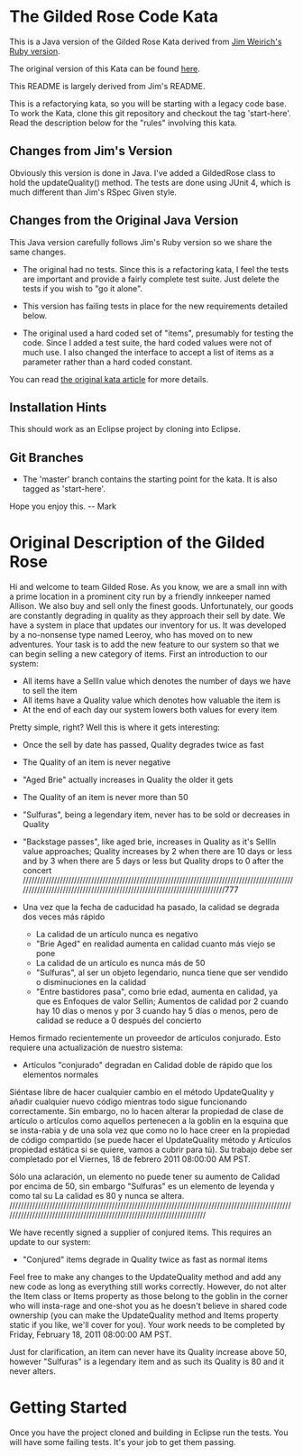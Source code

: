 # The Gilded Rose Code Kata

This is a Java version of the Gilded Rose Kata derived from 
[Jim Weirich's Ruby version](https://github.com/jimweirich/gilded_rose_kata).

The original version of this Kata can be found 
[here](http://iamnotmyself.com/2011/02/13/refactor-this-the-gilded-rose-kata/).

This README is largely derived from Jim's README.

This is a refactorying kata, so you will be starting with a legacy
code base.  To work the Kata, clone this git repository and checkout
the tag 'start-here'. Read the description below for the "rules"
involving this kata.

## Changes from Jim's Version

Obviously this version is done in Java. I've added a GildedRose class to hold the 
updateQuality() method. The tests are done using JUnit 4, which is much different than
Jim's RSpec Given style.

## Changes from the Original Java Version

This Java version carefully follows Jim's Ruby version so we share the same changes.

* The original had no tests.  Since this is a refactoring kata, I feel
  the tests are important and provide a fairly complete test suite.
  Just delete the tests if you wish to "go it alone".
  
* This version has failing tests in place for the new requirements detailed
  below.

* The original used a hard coded set of "items", presumably for
  testing the code.  Since I added a test suite, the hard coded values
  were not of much use.  I also changed the interface to accept a list of
  items as a parameter rather than a hard coded constant.

You can read
[the original kata article](http://iamnotmyself.com/2011/02/13/refactor-this-the-gilded-rose-kata/) for more details.

## Installation Hints

This should work as an Eclipse project by cloning into Eclipse.

## Git Branches

* The 'master' branch contains the starting point for the kata.  It is
  also tagged as 'start-here'.

Hope you enjoy this.     -- Mark


# Original Description of the Gilded Rose

Hi and welcome to team Gilded Rose. As you know, we are a small inn
with a prime location in a prominent city run by a friendly innkeeper
named Allison. We also buy and sell only the finest
goods. Unfortunately, our goods are constantly degrading in quality as
they approach their sell by date. We have a system in place that
updates our inventory for us. It was developed by a no-nonsense type
named Leeroy, who has moved on to new adventures. Your task is to add
the new feature to our system so that we can begin selling a new
category of items. First an introduction to our system:

- All items have a SellIn value which denotes the number of days we
  have to sell the item
- All items have a Quality value which denotes how valuable the item
  is
- At the end of each day our system lowers both values for every item

Pretty simple, right? Well this is where it gets interesting:

  - Once the sell by date has passed, Quality degrades twice as fast
  - The Quality of an item is never negative
  - "Aged Brie" actually increases in Quality the older it gets
  - The Quality of an item is never more than 50
  - "Sulfuras", being a legendary item, never has to be sold or
    decreases in Quality
  - "Backstage passes", like aged brie, increases in Quality as it's
    SellIn value approaches; Quality increases by 2 when there are 10
    days or less and by 3 when there are 5 days or less but Quality
    drops to 0 after the concert
//////////////////////////////////////////////////////////////////////////////////////////////////////////////////////////////////////////////////////////////////////777

- Una vez que la fecha de caducidad ha pasado, la calidad se degrada dos veces más rápido
   - La calidad de un artículo nunca es negativo
   - "Brie Aged" en realidad aumenta en calidad cuanto más viejo se pone
   - La calidad de un artículo es nunca más de 50
   - "Sulfuras", al ser un objeto legendario, nunca tiene que ser vendido o
     disminuciones en la calidad
   - "Entre bastidores pasa", como brie edad, aumenta en calidad, ya que es
     Enfoques de valor Sellin; Aumentos de calidad por 2 cuando hay 10
     días o menos y por 3 cuando hay 5 días o menos, pero de calidad
     se reduce a 0 después del concierto


Hemos firmado recientemente un proveedor de artículos conjurado. Esto requiere una actualización de nuestro sistema:

- Artículos "conjurado" degradan en Calidad doble de rápido que los elementos normales

Siéntase libre de hacer cualquier cambio en el método UpdateQuality y añadir cualquier
nuevo código mientras todo sigue funcionando correctamente. Sin embargo, no lo hacen
alterar la propiedad de clase de artículo o artículos como aquellos pertenecen a la goblin
en la esquina que se insta-rabia y de una sola vez que como no lo hace
creer en la propiedad de código compartido (se puede hacer el UpdateQuality
método y Artículos propiedad estática si se quiere, vamos a cubrir para
tú). Su trabajo debe ser completado por el Viernes, 18 de febrero 2011
08:00:00 AM PST.

Sólo una aclaración, un elemento no puede tener su aumento de Calidad
por encima de 50, sin embargo "Sulfuras" es un elemento de leyenda y como tal su
La calidad es 80 y nunca se altera.
////////////////////////////////////////////////////////////////////////////////////////////////////////////////////////////////////////////////////////////////////////

We have recently signed a supplier of conjured items. This requires an update to our system:

- "Conjured" items degrade in Quality twice as fast as normal items

Feel free to make any changes to the UpdateQuality method and add any
new code as long as everything still works correctly. However, do not
alter the Item class or Items property as those belong to the goblin
in the corner who will insta-rage and one-shot you as he doesn't
believe in shared code ownership (you can make the UpdateQuality
method and Items property static if you like, we'll cover for
you). Your work needs to be completed by Friday, February 18, 2011
08:00:00 AM PST.

Just for clarification, an item can never have its Quality increase
above 50, however "Sulfuras" is a legendary item and as such its
Quality is 80 and it never alters.

# Getting Started

Once you have the project cloned and building in Eclipse run the tests.
You will have some failing tests. It's your job to get them passing.
